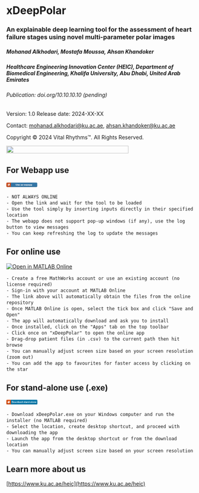 # xDeepPolar
### An explainable deep learning tool for the assessment of heart failure stages using novel multi-parameter polar images

##### Mohanad Alkhodari, Mostafa Moussa, Ahsan Khandoker
##### Healthcare Engineering Innovation Center (HEIC), Department of Biomedical Engineering, Khalifa University, Abu Dhabi, United Arab Emirates

###### Publication: doi.org/10.10.10.10 (pending)

Version: 1.0 Release date: 2024-XX-XX

Contact: mohanad.alkhodari@ku.ac.ae, ahsan.khandoker@ku.ac.ae

Copyright © 2024 Vital Rhythms™. All Rights Reserved.

<img src="https://github.com/malkhodari/xDeepPolar/assets/62998803/2cc9f4fb-1417-4f3a-bf9e-e781a5eb2995" width="80%" height="80%">

## For Webapp use

[<img src="hyperlink3.png" width="16.35%" height="16.35%">
](https://conr8019jf97.share.zrok.io/webapps/home/session.html?app=xDeepPolar)

```
- NOT ALWAYS ONLINE
- Open the link and wait for the tool to be loaded
- Use the tool simply by inserting inputs directly in their specified location 
- The webapp does not support pop-up windows (if any), use the log button to view messages
- You can keep refreshing the log to update the messages
```

## For online use
[![Open in MATLAB Online](https://www.mathworks.com/images/responsive/global/open-in-matlab-online.svg)](https://matlab.mathworks.com/open/github/v1?repo=malkhodari/xDeepPolar&file=xDeepPolar.mlappinstall)

```
- Create a free MathWorks account or use an existing account (no license required)
- Sign-in with your account at MATLAB Online
- The link above will automatically obtain the files from the online repository
- Once MATLAB Online is open, select the tick box and click "Save and Open"
- The app will automatically download and ask you to install
- Once installed, click on the "Apps" tab on the top toolbar
- Click once on "xDeepPolar" to open the online app
- Drag-drop patient files (in .csv) to the current path then hit browse
- You can manually adjust screen size based on your screen resolution (zoom out)
- You can add the app to favourites for faster access by clicking on the star
```

## For stand-alone use (.exe)
[<img src="hyperlink2.png" width="16.35%" height="16.35%">
](https://kudrive.ku.ac.ae/no-shib/index.php/s/bSYaYaHUegxIh3y/download)

```
- Download xDeepPolar.exe on your Windows computer and run the installer (no MATLAB required)
- Select the location, create desktop shortcut, and proceed with downloading the app 
- Launch the app from the desktop shortcut or from the download location
- You can manually adjust screen size based on your screen resolution
```

## Learn more about us
[https://www.ku.ac.ae/heic](https://www.ku.ac.ae/heic)
